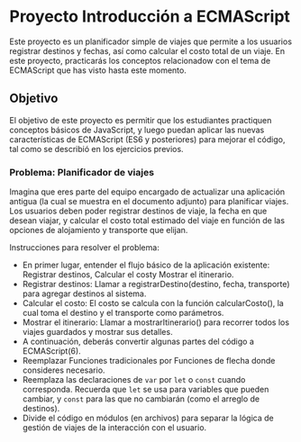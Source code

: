 # Proyecto Introducción a ECMAScript
Este proyecto es un planificador simple de viajes que permite a los usuarios registrar destinos y fechas, así como calcular el costo total de un viaje. En este proyecto, practicarás los conceptos relacionadow con el tema de ECMAScript que has visto hasta este momento.

## Objetivo
El objetivo de este proyecto es permitir que los estudiantes practiquen conceptos básicos de JavaScript, y luego puedan aplicar las nuevas características de ECMAScript (ES6 y posteriores) para mejorar el código, tal como se describió en los ejercicios previos.

### Problema: Planificador de viajes
Imagina que eres parte del equipo encargado de actualizar una aplicación antigua (la cual se muestra en el documento adjunto) para planificar viajes. Los usuarios deben poder registrar destinos de viaje, la fecha en que desean viajar, y calcular el costo total estimado del viaje en función de las opciones de alojamiento y transporte que elijan.

Instrucciones para resolver el problema:
* En primer lugar, entender el flujo básico de la aplicación existente: Registrar destinos, Calcular el costy Mostrar el itinerario.
* Registrar destinos: Llamar a registrarDestino(destino, fecha, transporte) para agregar destinos al sistema.
* Calcular el costo: El costo se calcula con la función calcularCosto(), la cual toma el destino y el transporte como parámetros.
* Mostrar el itinerario: Llamar a mostrarItinerario() para recorrer todos los viajes guardados y mostrar sus detalles.
* A continuación, deberás convertir algunas partes del código a ECMAScript(6).
* Reemplazar Funciones tradicionales por Funciones de flecha donde consideres necesario.
* Reemplaza las declaraciones de `var` por `let` o `const` cuando corresponda. Recuerda que `let` se usa para variables que pueden cambiar, y `const` para las que no cambiarán (como el arreglo de destinos).
* Divide el código en módulos (en archivos) para separar la lógica de gestión de viajes de la interacción con el usuario.

